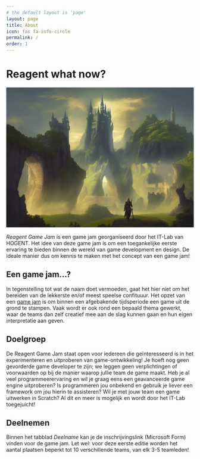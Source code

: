 ```yaml
---
# the default layout is 'page'
layout: page
title: About
icon: fas fa-info-circle
permalink: /
order: 1
---
```



# Reagent what now?

![Banner image](/assets/img/Reagent-game-jam-fantasy.png)

*Reagent Game Jam* is een game jam georganiseerd door het IT-Lab van HOGENT. Het idee van deze game jam is om een toegankelijke eerste ervaring te bieden binnen de wereld van game development en design. De ideale manier dus om kennis te maken met het concept van een game jam!

## Een game jam...?

In tegenstelling tot wat de naam doet vermoeden, gaat het hier niet om het bereiden van de lekkerste en/of meest speelse confituuur. Het opzet van een [game jam](https://en.wikipedia.org/wiki/Game_jam) is om binnen een afgebakende tijdsperiode een game uit de grond te stampen. Vaak wordt er ook rond een bepaald thema gewerkt, waar de teams dan zelf creatief mee aan de slag kunnen gaan en hun eigen interpretatie aan geven.

## Doelgroep

De Reagent Game Jam staat open voor iedereen die geïnteresseerd is in het experimenteren en uitproberen van game-ontwikkeling! Je hoeft nog geen gevorderde game developer te zijn; we leggen geen verplichtingen of voorwaarden op bij de manier waarop jullie team de game maakt. Heb je al veel programmeerervaring en wil je graag eens een geavanceerde game engine uitproberen? Is programmeren jou onbekend en gebruik je liever een framework om jou hierin te assisteren? Wil je met jouw team een game uitwerken in Scratch? Al dit en meer is mogelijk en wordt door het IT-Lab toegejuicht!

## Deelnemen

Binnen het tabblad *Deelname* kan je de inschrijvingslink (Microsoft Form) vinden voor de game jam. Let wel: voor deze eerste editie worden het aantal plaatsen beperkt tot 10 verschillende teams, van elk 3-5 teamleden!